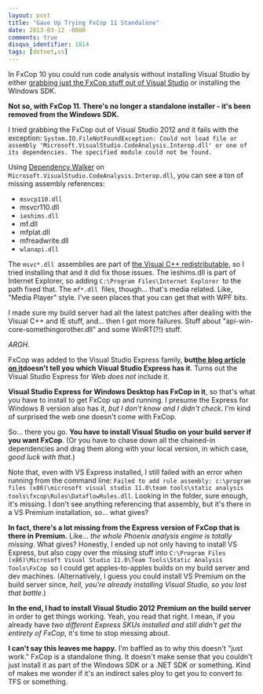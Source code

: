 ```yaml
---
layout: post
title: "Gave Up Trying FxCop 11 Standalone"
date: 2013-03-12 -0800
comments: true
disqus_identifier: 1814
tags: [dotnet,vs]
---
```

In FxCop 10 you could run code analysis without installing Visual Studio
by either [grabbing just the FxCop stuff out of Visual
Studio](/archive/2010/03/29/updating-your-continuous-integration-build-to-run-fxcop-from-vs2010.aspx)
or installing the Windows SDK.

**Not so, with FxCop 11. There's no longer a standalone installer - it's
been removed from the Windows SDK.**

I tried grabbing the FxCop out of Visual Studio 2012 and it fails with
the exception:
`System.IO.FileNotFoundException: Could not load file or assembly 'Microsoft.VisualStudio.CodeAnalysis.Interop.dll' or one of its dependencies. The specified module could not be found.`

Using [Dependency Walker](http://www.dependencywalker.com/) on
`Microsoft.VisualStudio.CodeAnalysis.Interop.dll`, you can see a ton of
missing assembly references:

-   `msvcp110.dll`
-   msvcr110.dll
-   `ieshims.dll`
-   mf.dll
-   mfplat.dll
-   mfreadwrite.dll
-   `wlanapi.dll`

The `msvc*.dll `assemblies are part of [the Visual C++
redistributable](http://www.microsoft.com/en-us/download/details.aspx?id=30679),
so I tried installing that and it did fix those issues. The ieshims.dll
is part of Internet Explorer, so adding
`C:\Program Files\Internet Explorer `to the path fixed that. The
`mf*.dll `files, though... that's media related. Like, "Media Player"
style. I've seen places that you can get that with WPF bits.

I made sure my build server had all the latest patches after dealing
with the Visual C++ and IE stuff, and... then I got more failures. Stuff
about "api-win-core-somethingorother.dll" and some WinRT(?!) stuff.

*ARGH.*

FxCop was added to the Visual Studio Express family, **but**[**the blog
article on
it**](http://blogs.msdn.com/b/codeanalysis/archive/2012/03/08/what-s-new-in-code-analysis-for-visual-studio-11.aspx)**doesn't
tell you which Visual Studio Express has it**. Turns out the Visual
Studio Express for Web *does not* include it.

**Visual Studio Express for Windows Desktop has FxCop in it**, so that's
what you have to install to get FxCop up and running. I presume the
Express for Windows 8 version also has it, *but I don't know and I
didn't check*. I'm kind of surprised the web one doesn't come with
FxCop.

So... there you go. **You have to install Visual Studio on your build
server if you want FxCop**. (Or you have to chase down all the
chained-in dependencies and drag them along with your local version, in
which case, *good luck with that*.)

Note that, even with VS Express installed, I still failed with an error
when running from the command line:
`Failed to add rule assembly: c:\program files (x86)\microsoft visual studio 11.0\team tools\static analysis tools\fxcop\Rules\DataflowRules.dll`.
Looking in the folder, sure enough, it's missing. I don't see anything
referencing that assembly, but it's there in a VS Premium installation,
so... what gives?

**In fact, there's a lot missing from the Express version of FxCop that
is there in Premium.** Like... *the whole Phoenix analysis engine is
totally missing*. What gives? Honestly, I ended up not only having to
install VS Express, but also copy over the missing stuff into
`C:\Program Files (x86)\Microsoft Visual Studio 11.0\Team Tools\Static Analysis Tools\FxCop `so
I could get apples-to-apples builds on my build server and dev machines.
(Alternatively, I guess you could install VS Premium on the build server
since, *hell, you're already installing Visual Studio, so you lost that
battle*.)

**In the end, I had to install Visual Studio 2012 Premium on the build
server** in order to get things working. Yeah, you read that right. I
mean, if you already have *two different Express SKUs installed and
still didn't get the entirety of FxCop*, it's time to stop messing
about.

**I can't say this leaves me happy.** I'm baffled as to why this doesn't
"just work." FxCop is a standalone thing. It doesn't make sense that you
couldn't just install it as part of the Windows SDK or a .NET SDK or
something. Kind of makes me wonder if it's an indirect sales ploy to get
you to convert to TFS or something.
